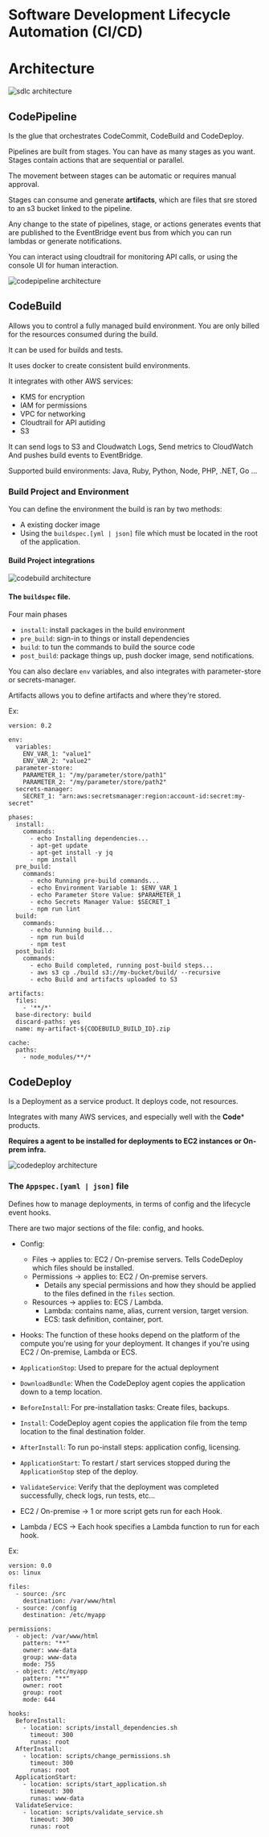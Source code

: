 # Software Development Lifecycle Automation (CI/CD)

# Architecture

![sdlc architecture](./assets/04_sdlc_automation/sdlc_automation.png)

## CodePipeline

Is the glue that orchestrates CodeCommit, CodeBuild and CodeDeploy.

Pipelines are built from stages. You can have as many stages as you want. 
Stages contain actions that are sequential or parallel.

The movement between stages can be automatic or requires manual approval.

Stages can consume and generate **artifacts**, which are files that sre stored to an s3 bucket linked to the pipeline.

Any change to the state of pipelines, stage, or actions generates events that are published to the EventBridge event bus from which you can run lambdas or generate notifications.

You can interact using cloudtrail for monitoring API calls, or using the console UI for human interaction.

![codepipeline architecture](./assets/04_sdlc_automation/codepipeline.png)

## CodeBuild

Allows you to control a fully managed build environment. You are only billed for the resources consumed during the build.

It can be used for builds and tests.

It uses docker to create consistent build environments.

It integrates with other AWS services:
- KMS for encryption
- IAM for permissions
- VPC for networking
- Cloudtrail for API autiding
- S3

It can send logs to S3 and Cloudwatch Logs,
Send metrics to CloudWatch
And pushes build events to EventBridge.

Supported build environments: Java, Ruby, Python, Node, PHP, .NET, Go ...

### Build Project and Environment

You can define the environment the build is ran by two methods:

- A existing docker image
- Using the `buildspec.[yml | json]` file which must be located in the root of the application.

#### Build Project integrations

![codebuild architecture](./assets/04_sdlc_automation/codebuild.png)

#### The `buildspec` file.

Four main phases

- `install`: install packages in the build environment
- `pre_build`: sign-in to things or install dependencies
- `build`: to tun the commands to build the source code
- `post_build`: package things up, push docker image, send notifications.

You can also declare `env` variables, and also integrates with parameter-store or secrets-manager.

Artifacts allows you to define artifacts and where they're stored.

Ex:

```
version: 0.2

env:
  variables:
    ENV_VAR_1: "value1"
    ENV_VAR_2: "value2"
  parameter-store:
    PARAMETER_1: "/my/parameter/store/path1"
    PARAMETER_2: "/my/parameter/store/path2"
  secrets-manager:
    SECRET_1: "arn:aws:secretsmanager:region:account-id:secret:my-secret"

phases:
  install:
    commands:
      - echo Installing dependencies...
      - apt-get update
      - apt-get install -y jq
      - npm install
  pre_build:
    commands:
      - echo Running pre-build commands...
      - echo Environment Variable 1: $ENV_VAR_1
      - echo Parameter Store Value: $PARAMETER_1
      - echo Secrets Manager Value: $SECRET_1
      - npm run lint
  build:
    commands:
      - echo Running build...
      - npm run build
      - npm test
  post_build:
    commands:
      - echo Build completed, running post-build steps...
      - aws s3 cp ./build s3://my-bucket/build/ --recursive
      - echo Build and artifacts uploaded to S3

artifacts:
  files:
    - '**/*'
  base-directory: build
  discard-paths: yes
  name: my-artifact-${CODEBUILD_BUILD_ID}.zip

cache:
  paths:
    - node_modules/**/*
```

## CodeDeploy

Is a Deployment as a service product. It deploys code, not resources.

Integrates with many AWS services, and especially well with the **Code*** products.

**Requires a agent to be installed for deployments to EC2 instances or On-prem infra.**

![codedeploy architecture](./assets/04_sdlc_automation/codedeploy.png)

### The `Appspec.[yaml | json]` file

Defines how to manage deployments, in terms of config and the lifecycle event hooks.

There are two major sections of the file: config, and hooks.

- Config: 
    - Files -> applies to: EC2 / On-premise servers. Tells CodeDeploy which files should be installed.
    - Permissions -> applies to: EC2 / On-premise servers.
        - Details any special permissions and how they should be applied to the files defined in the `files` section.
    - Resources -> applies to: ECS / Lambda.
        - Lambda: contains name, alias, current version, target version.
        - ECS: task definition, container, port.

- Hooks:
The function of these hooks depend on the platform of the compute you're using for your deployment. It changes if you're using EC2 / On-premise, Lambda or ECS.

- `ApplicationStop`: Used to prepare for the actual deployment
- `DownloadBundle`: When the CodeDeploy agent copies the application down to a temp location.
- `BeforeInstall`: For pre-installation tasks: Create files, backups.
- `Install`: CodeDeploy agent copies the application file from the temp location to the final destination folder.
- `AfterInstall`:  To run po-install steps: application config, licensing.
- `ApplicationStart`: To restart / start services stopped during the `ApplicationStop` step of the deploy.
- `ValidateService`: Verify that the deployment was completed successfully, check logs, run tests, etc...

- EC2 / On-premise -> 1 or more script gets run for each Hook.
- Lambda / ECS -> Each hook specifies a Lambda function to run for each hook.


Ex:

```
version: 0.0
os: linux

files:
  - source: /src
    destination: /var/www/html
  - source: /config
    destination: /etc/myapp

permissions:
  - object: /var/www/html
    pattern: "**"
    owner: www-data
    group: www-data
    mode: 755
  - object: /etc/myapp
    pattern: "**"
    owner: root
    group: root
    mode: 644

hooks:
  BeforeInstall:
    - location: scripts/install_dependencies.sh
      timeout: 300
      runas: root
  AfterInstall:
    - location: scripts/change_permissions.sh
      timeout: 300
      runas: root
  ApplicationStart:
    - location: scripts/start_application.sh
      timeout: 300
      runas: www-data
  ValidateService:
    - location: scripts/validate_service.sh
      timeout: 300
      runas: root

```
